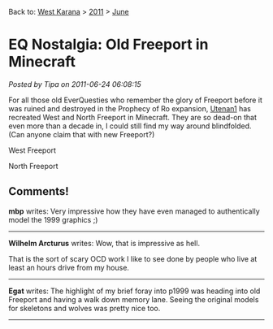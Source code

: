 Back to: [West Karana](/posts/westkarana.md) > [2011](/posts/2011/westkarana.md) > [June](./westkarana.md)
# EQ Nostalgia: Old Freeport in Minecraft

*Posted by Tipa on 2011-06-24 06:08:15*

For all those old EverQuesties who remember the glory of Freeport before it was ruined and destroyed in the Prophecy of Ro expansion, [Utenan1](http://www.youtube.com/user/utenan1) has recreated West and North Freeport in Minecraft. They are so dead-on that even more than a decade in, I could still find my way around blindfolded. (Can anyone claim that with new Freeport?)

West Freeport


North Freeport



## Comments!

**mbp** writes: Very impressive how they have even managed to authentically model the 1999 graphics ;)

---

**Wilhelm Arcturus** writes: Wow, that is impressive as hell.

That is the sort of scary OCD work I like to see done by people who live at least an hours drive from my house.

---

**Egat** writes: The highlight of my brief foray into p1999 was heading into old Freeport and having a walk down memory lane. Seeing the original models for skeletons and wolves was pretty nice too.

---

